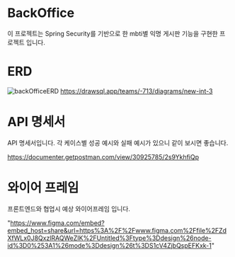 # BackOffice

이 프로젝트는 Spring Security를 기반으로 한 mbti별 익명 게시판 기능을 구현한 프로젝트 입니다.

# ERD
![backOfficeERD](https://github.com/Leetaeho33/BackOffice/assets/144665614/6f246b30-0538-4c19-98f8-694fa1b29acf)
https://drawsql.app/teams/-713/diagrams/new-int-3


# API 명세서

API 명세서입니다. 각 케이스별 성공 예시와 실패 예시가 있으니 같이 보시면 좋습니다.

https://documenter.getpostman.com/view/30925785/2s9YkhfiQp

# 와이어 프레임

프론트엔드와 협업시 예상 와이어프레임 입니다.


"https://www.figma.com/embed?embed_host=share&url=https%3A%2F%2Fwww.figma.com%2Ffile%2FZdXfWLx0J8QxzlRAQWeZIK%2FUntitled%3Ftype%3Ddesign%26node-id%3D0%253A1%26mode%3Ddesign%26t%3DS1cV4ZjbQspEFKxk-1"
